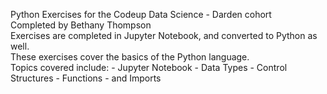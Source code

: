 Python Exercises for the Codeup Data Science - Darden cohort\
Completed by Bethany Thompson\
Exercises are completed in Jupyter Notebook, and converted to Python as well.\
These exercises cover the basics of the Python language.\
  Topics covered include:
    - Jupyter Notebook
    - Data Types
    - Control Structures
    - Functions
    - and Imports
